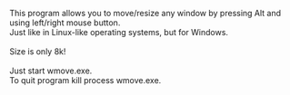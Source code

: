 This program allows you to move/resize any window by pressing Alt and using left/right mouse button.<br>
Just like in Linux-like operating systems, but for Windows.<br>
<br>
Size is only 8k!<br>
<br>
Just start wmove.exe.<br>
To quit program kill process wmove.exe.